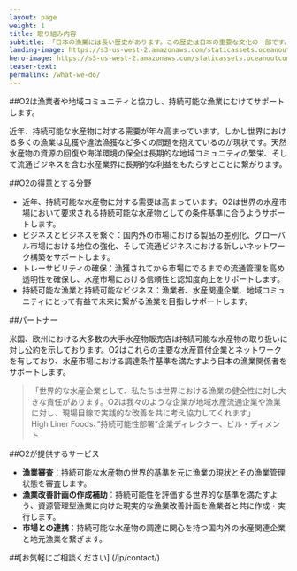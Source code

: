 ```yaml
---
layout: page
weight: 1
title: 取り組み内容
subtitle: 「日本の漁業には長い歴史があります。この歴史は日本の重要な文化の一部です。だからこそ日本の考え方、そして日本の漁業を真摯に理解して協力してくれるO2のような団体と協力することはとても重要だと思います。」北海道漁業協同組合連合会 営業部長 福田和人
landing-image: https://s3-us-west-2.amazonaws.com/staticassets.oceanoutcomes.org/rollover+images/our-work-hover.jpg
hero-image: https://s3-us-west-2.amazonaws.com/staticassets.oceanoutcomes.org/hero+photos/japanese-what-we-do.jpg
teaser-text:
permalink: /what-we-do/
---
```

##O2は漁業者や地域コミュニティと協力し、持続可能な漁業にむけてサポートします。  

近年、持続可能な水産物に対する需要が年々高まっています。しかし世界における多くの漁業は乱獲や違法漁獲など多くの問題を抱えているのが現状です。天然水産物の資源の回復や海洋環境の保全は長期的な地域コミュニティの繁栄、そして流通ビジネスを含む水産業界に長期的な利益をもたらすとことに繋がります。

##O2の得意とする分野

* 近年、持続可能な水産物に対する需要は高まっています。O2は世界の水産市場において要求される持続可能な水産物としての条件基準に合うようサポートします。
* ビジネスとビジネスを繋ぐ：国内外の市場における製品の差別化、グローバル市場における地位の強化、そして流通ビジネスにおける新しいネットワーク構築をサポートします。
* トレーサビリティの確保：漁獲されてから市場にでるまでの流通管理を高め透明性を確保し、水産市場における信頼性と認知度向上をサポートします。
* 持続可能な漁業と持続可能なビジネス：漁業者、水産関連企業、地域コミュニティにとって有益で未来に繋がる漁業を目指しサポートします。

##パートナー

米国、欧州における大多数の大手水産物販売店は持続可能な水産物の取り扱いに対し公約を示しております。O2はこれらの主要な水産買付企業とネットワークを有しており、水産市場における調達条件基準を満たすよう日本の漁業関係者をサポートします。

> 「世界的な水産企業として、私たちは世界における漁業の健全性に対し大きな責任があります。O2は我々のような企業が地域水産流通企業や漁業に対し、現場目線で実践的な改善を共に考え協力してくれます」  
> High Liner Foods、”持続可能性部署”企業ディレクター、ビル・ディメント

##O2が提供するサービス

* **漁業審査**：持続可能な水産物の世界的基準を元に漁業の現状とその漁業管理状態を審査します。  
* **漁業改善計画の作成補助**：持続可能性を評価する世界的な基準を満たすよう、資源管理型漁業に向けた現実的な漁業改善計画を漁業者と共に作成・実行します。
* **市場との連携**：持続可能な水産物の調達に関心を持つ国内外の水産関連企業と地元漁業を繋ぎます。  

##[お気軽にご相談ください] (/jp/contact/)
